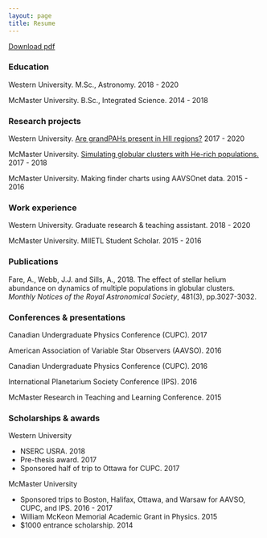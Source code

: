 ```yaml
---
layout: page
title: Resume
---
```


<a href="/amy_fare_resume.pdf" target="_blank">Download pdf</a>

### Education

Western University. M.Sc., Astronomy. 2018 - 2020

McMaster University. B.Sc., Integrated Science. 2014 - 2018

### Research projects

Western University. [Are grandPAHs present in HII regions?](/projects/grandpahs) 2017 - 2020

McMaster University. [Simulating globular clusters with He-rich populations.](/projects/globsim) 2017 - 2018

McMaster University. Making finder charts using AAVSOnet data. 2015 - 2016

### Work experience

Western University. Graduate research & teaching assistant. 2018 - 2020

McMaster University. MIIETL Student Scholar. 2015 - 2016

### Publications

Fare, A., Webb, J.J. and Sills, A., 2018. The effect of stellar helium abundance on dynamics of multiple populations in globular clusters. *Monthly Notices of the Royal Astronomical Society*, 481(3), pp.3027-3032.

### Conferences & presentations

Canadian Undergraduate Physics Conference (CUPC). 2017

American Association of Variable Star Observers (AAVSO). 2016

Canadian Undergraduate Physics Conference (CUPC). 2016

International Planetarium Society Conference (IPS). 2016

McMaster Research in Teaching and Learning Conference. 2015

### Scholarships & awards

Western University

- NSERC USRA. 2018
- Pre-thesis award. 2017
- Sponsored half of trip to Ottawa for CUPC. 2017

McMaster University

- Sponsored trips to Boston, Halifax, Ottawa, and Warsaw for AAVSO, CUPC, and IPS. 2016 - 2017
- William McKeon Memorial Academic Grant in Physics. 2015
- $1000 entrance scholarship. 2014
